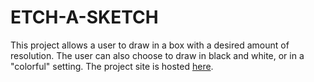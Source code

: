 # ETCH-A-SKETCH
This project allows a user to draw in a box with a desired amount of resolution.
The user can also choose to draw in black and white, or in a "colorful" setting.
The project site is hosted <a href="">here</a>.